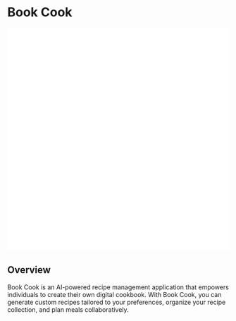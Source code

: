 # Book Cook

![Book Cook Logo](public/icons/favicon.svg)

## Overview

Book Cook is an AI-powered recipe management application that empowers individuals to create their own digital cookbook. With Book Cook, you can generate custom recipes tailored to your preferences, organize your recipe collection, and plan meals collaboratively.
